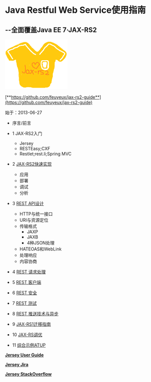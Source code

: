 # Java Restful Web Service使用指南 #
## --全面覆盖Java EE 7·JAX-RS2 ##

![jax-rs-guid.png](jax-rs-guid.png)

[**https://github.com/feuyeux/jax-rs2-guide**](https://github.com/feuyeux/jax-rs2-guide)

始于：2013-06-27

- 序言/前言

- 1	JAX-RS2入门
	- 	Jersey
	- 	RESTEasy;CXF
	- 	Restlet;rest.li;Spring MVC

- 2	[JAX-RS2快速实现](./sample/2/readme.md)
	- 应用
	- 部署
	- 调试
	- 分析
	
- 3	[REST API设计](./sample/3/readme.md)
	-	HTTP与统一接口
	- 	URI与资源定位
	- 	传输格式
		- 	JAXP
		- 	JAXB
		- 	4种JSON处理
	- 	HATEOAS和WebLink
	- 	处理响应
	- 	内容协商

- 4	[REST 请求处理](./sample/4/readme.md)
- 5	[REST 客户端](./sample/5/readme.md)
- 6	[REST 安全](./sample/6/readme.md)	
- 7	[REST 测试](./sample/7/readme.md)	
- 8	[REST 推送技术与异步](./sample/8/readme.md)	
- 9	[JAX-RS1迁移指南](./sample/9/readme.md)
- 10	[JAX-RS调优](./sample/10/readme.md)		
- 11	[综合示例ATUP](./sample/11/readme.md)


[**Jersey User Guide**](https://jersey.java.net/documentation/latest/user-guide.html)

[**Jersey Jira**](https://java.net/jira/browse/JERSEY/)

[**Jersey StackOverflow**](http://stackoverflow.com/questions/tagged/jersey)
